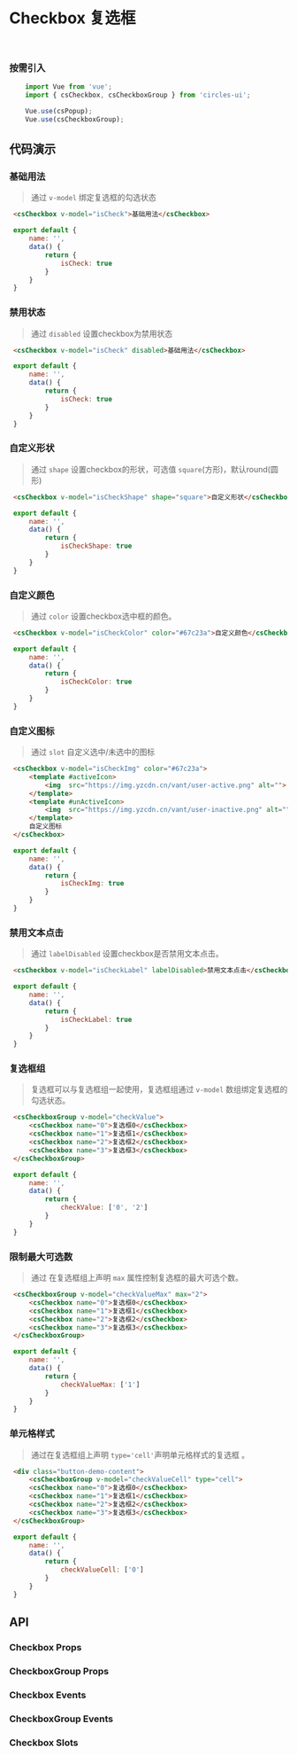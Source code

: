 # Checkbox 复选框
<br/>


   ### 按需引入

   ```js
       import Vue from 'vue';
       import { csCheckbox, csCheckboxGroup } from 'circles-ui';

       Vue.use(csPopup);
       Vue.use(csCheckboxGroup);
   ```

## 代码演示

### 基础用法
> 通过 `v-model` 绑定复选框的勾选状态

   ```html
    <csCheckbox v-model="isCheck">基础用法</csCheckbox>
   ```
   ```js
    export default {
        name: '',
        data() {
            return {
                isCheck: true
            }
        }
    }
   ```

### 禁用状态
> 通过 `disabled` 设置checkbox为禁用状态

   ```html
    <csCheckbox v-model="isCheck" disabled>基础用法</csCheckbox>
   ```
   ```js
    export default {
        name: '',
        data() {
            return {
                isCheck: true
            }
        }
    }
   ```

### 自定义形状
> 通过 `shape` 设置checkbox的形状，可选值 `square`(方形)，默认round(圆形)

   ```html
    <csCheckbox v-model="isCheckShape" shape="square">自定义形状</csCheckbox>
   ```
   ```js
    export default {
        name: '',
        data() {
            return {
                isCheckShape: true
            }
        }
    }
   ```

### 自定义颜色
> 通过 `color` 设置checkbox选中框的颜色。

   ```html
    <csCheckbox v-model="isCheckColor" color="#67c23a">自定义颜色</csCheckbox>
   ```
   ```js
    export default {
        name: '',
        data() {
            return {
                isCheckColor: true
            }
        }
    }
   ```

### 自定义图标
> 通过 `slot` 自定义选中/未选中的图标

   ```html
    <csCheckbox v-model="isCheckImg" color="#67c23a">
        <template #activeIcon>
            <img  src="https://img.yzcdn.cn/vant/user-active.png" alt="">
        </template>
        <template #unActiveIcon>
            <img  src="https://img.yzcdn.cn/vant/user-inactive.png" alt="">
        </template>
        自定义图标
    </csCheckbox>
   ```
   ```js
    export default {
        name: '',
        data() {
            return {
                isCheckImg: true
            }
        }
    }
   ```

### 禁用文本点击
> 通过 `labelDisabled` 设置checkbox是否禁用文本点击。

   ```html
    <csCheckbox v-model="isCheckLabel" labelDisabled>禁用文本点击</csCheckbox>
   ```
   ```js
    export default {
        name: '',
        data() {
            return {
                isCheckLabel: true
            }
        }
    }
   ```

### 复选框组
> 复选框可以与复选框组一起使用，复选框组通过 `v-model` 数组绑定复选框的勾选状态。

   ```html
    <csCheckboxGroup v-model="checkValue">
        <csCheckbox name="0">复选框0</csCheckbox>
        <csCheckbox name="1">复选框1</csCheckbox>
        <csCheckbox name="2">复选框2</csCheckbox>
        <csCheckbox name="3">复选框3</csCheckbox>
    </csCheckboxGroup>
   ```
   ```js
    export default {
        name: '',
        data() {
            return {
                checkValue: ['0', '2']
            }
        }
    }
   ```

### 限制最大可选数
> 通过 在复选框组上声明 `max` 属性控制复选框的最大可选个数。

   ```html
    <csCheckboxGroup v-model="checkValueMax" max="2">
        <csCheckbox name="0">复选框0</csCheckbox>
        <csCheckbox name="1">复选框1</csCheckbox>
        <csCheckbox name="2">复选框2</csCheckbox>
        <csCheckbox name="3">复选框3</csCheckbox>
    </csCheckboxGroup>
   ```
   ```js
    export default {
        name: '',
        data() {
            return {
                checkValueMax: ['1']
            }
        }
    }
   ```

### 单元格样式
> 通过在复选框组上声明 `type='cell'`声明单元格样式的复选框 。

   ```html
    <div class="button-demo-content">
        <csCheckboxGroup v-model="checkValueCell" type="cell">
        <csCheckbox name="0">复选框0</csCheckbox>
        <csCheckbox name="1">复选框1</csCheckbox>
        <csCheckbox name="2">复选框2</csCheckbox>
        <csCheckbox name="3">复选框3</csCheckbox>
    </csCheckboxGroup>
   ```
   ```js
    export default {
        name: '',
        data() {
            return {
                checkValueCell: ['0']
            }
        }
    }
   ```

## API

### Checkbox Props

<template>
   <el-table
        :data="apiData"
        stripe
        border
        style="width: 100%">
        <el-table-column
          prop="name"
          label="参数"
          width="150">
        </el-table-column>
        <el-table-column
          prop="remake"
          label="说明"
          >
        </el-table-column>
        <el-table-column
          prop="type"
          label="类型"
          width="120">
        </el-table-column>
        <el-table-column
             prop="default"
             label="默认值"
             width="150">
        </el-table-column>
      </el-table>
</template>

### CheckboxGroup Props

<template>
   <el-table
        :data="apiGroupData"
        stripe
        border
        style="width: 100%">
        <el-table-column
          prop="name"
          label="参数"
          width="150">
        </el-table-column>
        <el-table-column
          prop="remake"
          label="说明"
          >
        </el-table-column>
        <el-table-column
          prop="type"
          label="类型"
          width="120">
        </el-table-column>
        <el-table-column
             prop="default"
             label="默认值"
             width="150">
        </el-table-column>
      </el-table>
</template>

<script>
export default {
  data () {
    return {
        apiData: [{
                  name: 'v-model(checked)',
                  remake: '复选框是否选中',
                  type: 'Boolean',
                  default: 'false'
                },
                {
                  name: 'shape',
                  remake: '复选框类型，可选值square(方形、round(圆形))',
                  type: 'String',
                  default: 'round'
                },
                {
                  name: 'color',
                  remake: '复选框选中时的颜色',
                  type: 'String',
                  default: "'#1989fa'"
                },
                {
                  name: 'disabled',
                  remake: '是否禁用复选框',
                  type: 'Boolean',
                  default: "false"
                },
                {
                  name: 'labelDisabled',
                  remake: '是否禁用文字点击',
                  type: 'Boolean',
                  default: "false"
                },
                {
                  name: 'name',
                  remake: '复选框的唯一标识，和checkboxGroup配合使用时必填',
                  type: 'String',
                  default: '-'
                },
                ],
        apiGroupData: [
                {
                  name: 'v-model(value)',
                  remake: '选中复选框的name的数组',
                  type: 'Array',
                  default: '[]'
                },
                {
                  name: 'disabled',
                  remake: '是否禁用复选框组',
                  type: 'Boolean',
                  default: 'false'
                },
                {
                  name: 'type',
                  remake: '复选框组的类型，可选值cell，单元格类型的复选框',
                  type: 'String',
                  default: '-'
                },
                {
                  name: 'max',
                  remake: '复选框组最大可选项，-1为不限制数量',
                  type: 'Number',
                  default: '-1'
                }
        ],
        eventData: [{
                  name: 'change',
                  remake: '复选框项的状态改变时触发',
                  param: 'event: Boolean(复选框项的选中状态)'
                }
        ],
        eventGroupData: [{
                  name: 'change',
                  remake: '复选框组选中项改变时触发',
                  param: 'event: Array(当前选中项name的集合)'
        }],
        slotData: [
            {
                name: 'activeIcon',
                remake: '复选框组选中时的插槽',
                props: '-'
            },
            {
                name: 'unActiveIcon',
                remake: '复选框组未选中时的插槽',
                props: '-'
            }
        ]
    }
  }
}
</script>


### Checkbox  Events

<template>
   <el-table
        :data="eventData"
        stripe
        border
        style="width: 100%">
        <el-table-column
          prop="name"
          label="事件名"
          width="180">
        </el-table-column>
        <el-table-column
          prop="remake"
          label="说明"
          >
        </el-table-column>
        <el-table-column
          prop="param"
          label="回调参数"
          width="320">
        </el-table-column>
      </el-table>
</template>

### CheckboxGroup  Events

<template>
   <el-table
        :data="eventGroupData"
        stripe
        border
        style="width: 100%">
        <el-table-column
          prop="name"
          label="事件名"
          width="180">
        </el-table-column>
        <el-table-column
          prop="remake"
          label="说明"
          >
        </el-table-column>
        <el-table-column
          prop="param"
          label="回调参数"
          width="320">
        </el-table-column>
      </el-table>
</template>

### Checkbox  Slots

<template>
   <el-table
        :data="slotData"
        stripe
        border
        style="width: 100%">
        <el-table-column
          prop="name"
          label="名称"
          width="180">
        </el-table-column>
        <el-table-column
          prop="remake"
          label="说明"
          >
        </el-table-column>
        <el-table-column
          prop="props"
          label="SlotProps"
          width="320">
        </el-table-column>
      </el-table>
      <div class="pageBottom"></div>
</template>